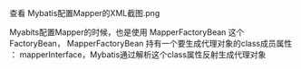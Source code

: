 查看 Mybatis配置Mapper的XML截图.png

Myabits配置Mapper的时候，也是使用 MapperFactoryBean 这个FactoryBean，
MapperFactoryBean 持有一个要生成代理对象的class成员属性 ： mapperInterface，Mybatis通过解析这个class属性反射生成代理对象

